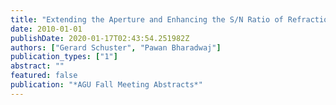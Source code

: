```yaml
---
title: "Extending the Aperture and Enhancing the S/N Ratio of Refraction Imaging by Super-virtual Interferometry"
date: 2010-01-01
publishDate: 2020-01-17T02:43:54.251982Z
authors: ["Gerard Schuster", "Pawan Bharadwaj"]
publication_types: ["1"]
abstract: ""
featured: false
publication: "*AGU Fall Meeting Abstracts*"
---
```


